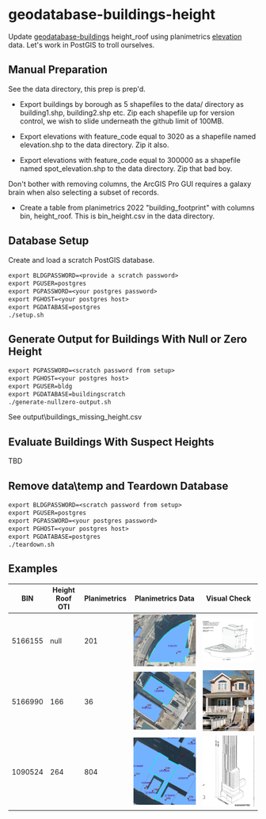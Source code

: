 # geodatabase-buildings-height

Update [geodatabase-buildings](https://github.com/mattyschell/geodatabase-buildings) height_roof using planimetrics [elevation](https://github.com/CityOfNewYork/nyc-planimetrics/blob/main/Capture_Rules.md#subtype-building-elevation) data.  Let's work in PostGIS to troll ourselves.

## Manual Preparation

See the data directory, this prep is prep'd.  

* Export buildings by borough as 5 shapefiles to the data/ directory as building1.shp, building2.shp etc.  Zip each shapefile up for version control, we wish to slide underneath the github limit of 100MB.

* Export elevations with feature_code equal to 3020 as a shapefile named elevation.shp to the data directory.  Zip it also.

* Export elevations with feature_code equal to 300000 as a shapefile named spot_elevation.shp to the data directory.  Zip that bad boy.

Don't bother with removing columns, the ArcGIS Pro GUI requires a galaxy brain when also selecting a subset of records.

* Create a table from planimetrics 2022 "building_footprint" with columns bin, height_roof.  This is bin_height.csv in the data directory.


## Database Setup

Create and load a scratch PostGIS database.

```shell
export BLDGPASSWORD=<provide a scratch password>
export PGUSER=postgres
export PGPASSWORD=<your postgres password>
export PGHOST=<your postgres host>
export PGDATABASE=postgres
./setup.sh
```

## Generate Output for Buildings With Null or Zero Height

```shell
export PGPASSWORD=<scratch password from setup>
export PGHOST=<your postgres host>
export PGUSER=bldg
export PGDATABASE=buildingscratch
./generate-nullzero-output.sh
```

See output\buildings_missing_height.csv

## Evaluate Buildings With Suspect Heights

TBD


## Remove data\temp and Teardown Database

```shell
export BLDGPASSWORD=<scratch password from setup>
export PGUSER=postgres
export PGPASSWORD=<your postgres password>
export PGHOST=<your postgres host>
export PGDATABASE=postgres
./teardown.sh
```

## Examples

| BIN | Height Roof OTI | Planimetrics | Planimetrics Data | Visual Check |
| --- | --- | --- | --- | --- |
| 5166155 | null | 201 | ![image](./doc/plan-5166155.png) | ![image](./doc/bis-5166155.png) |
| 5166990 | 166 | 36 | ![image](./doc/plan-5166990.png) | ![image](./doc/cyclo-5166990.png) |
| 1090524 | 264 | 804 | ![image](./doc/plan-1090524.png) | ![image](./doc/bis-1090524.png) |

